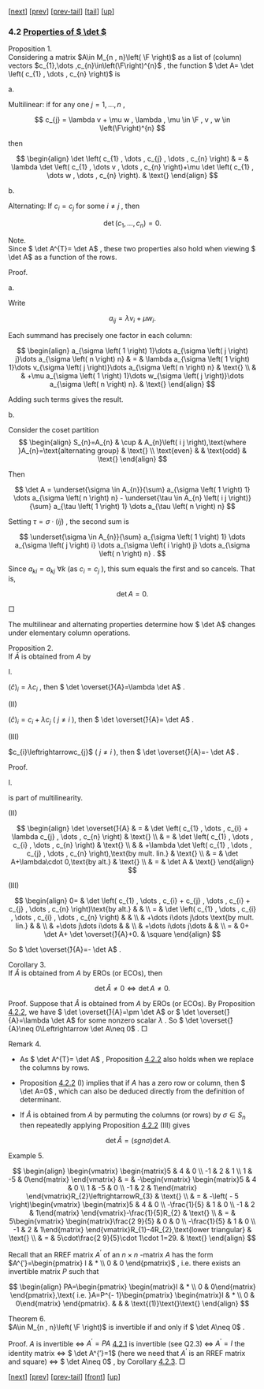 [[next](MA10210se18.html)] [[prev](MA10210se16.html)] [[prev-tail](MA10210se16.html#tailMA10210se16.html)] [[tail](#tailMA10210se17.html)] [[up](MA10210ch4.html#MA10210se17.html)]

### 4.2 [Properties of $ \det $](MA10210.html#QQ2-23-36)

Proposition 1.  
Considering a matrix $A\in M_{n , n}\left( \F \right)$ as a list of (column) vectors $c_{1},\dots ,c_{n}\in\left(\F\right)^{n}$ , the function $ \det A= \det \left( c_{1} , \dots  , c_{n} \right)$ is

a.

Multilinear: if for any one $j=1,\dots ,n$ ,

$$
c_{j} = \lambda v + \mu w , \lambda , \mu \in \F , v , w \in \left(\F\right)^{n}
$$

then

$$
\begin{align}
 \det \left( c_{1} , \dots  , c_{j} , \dots  , c_{n} \right) & = & \lambda \det \left( c_{1} , \dots  v , \dots  , c_{n} \right)+\mu \det \left( c_{1} , \dots  w , \dots  , c_{n} \right). & \text{}
\end{align}
$$

b.

Alternating: If $c_{i}=c_{j}$ for some $i\neq j$ , then

$$
 \det  \left( c_{1} , \dots  , c_{n} \right) = 0 .
$$

Note.  
Since $ \det A^{T}= \det A$ , these two properties also hold when viewing $ \det A$ as a function of the rows.

Proof.

a.

Write

$$
a_{i j} = \lambda v_{i} + \mu w_{i} .
$$

Each summand has precisely one factor in each column:

$$
\begin{align}
a_{\sigma \left( 1 \right) 1}\dots a_{\sigma \left( j \right) j}\dots a_{\sigma \left( n \right) n} & = & \lambda a_{\sigma \left( 1 \right) 1}\dots v_{\sigma \left( j \right)}\dots a_{\sigma \left( n \right) n} & \text{} \\ & & +\mu a_{\sigma \left( 1 \right) 1}\dots w_{\sigma \left( j \right)}\dots a_{\sigma \left( n \right) n}. & \text{}
\end{align}
$$

Adding such terms gives the result.

b.

Consider the coset partition 
$$
\begin{align}
S_{n}=A_{n} & \cup & A_{n}\left( i j \right),\text{where }A_{n}=\text{alternating group} & \text{} \\ \text{even} & & \text{odd} & \text{}
\end{align}
$$

Then

$$
 \det  A = \underset{\sigma \in A_{n}}{\sum} a_{\sigma \left( 1 \right) 1} \dots  a_{\sigma \left( n \right) n} - \underset{\tau \in A_{n} \left( i j \right)}{\sum} a_{\tau \left( 1 \right) 1} \dots  a_{\tau \left( n \right) n}
$$

Setting $\tau=\sigma\cdot\left( i j \right)$ , the second sum is

$$
\underset{\sigma \in A_{n}}{\sum} a_{\sigma \left( 1 \right) 1} \dots  a_{\sigma \left( j \right) i} \dots  a_{\sigma \left( i \right) j} \dots  a_{\sigma \left( n \right) n} .
$$

Since $a_{k i}=a_{k j}$ $\forall k$ (as $c_{i}=c_{j}$ ), this sum equals the first and so cancels. That is,

$$
 \det  A = 0 .
$$

□

The multilinear and alternating properties determine how $ \det A$ changes under elementary column operations.

Proposition 2.  
If $\overset{̂}{A}$ is obtained from $A$ by

I.

$\left(\overset{̂}{c}\right)_{i}=\lambda c_{i}$ , then $ \det \overset{̂}{A}=\lambda \det A$ .

(II)

$\left(\overset{̂}{c}\right)_{i}=c_{i}+\lambda c_{j}$ ( $j\neq i$ ), then $ \det \overset{̂}{A}= \det A$ .

(III)

$c_{i}\leftrightarrowc_{j}$ ( $j\neq i$ ), then $ \det \overset{̂}{A}=- \det A$ .

Proof.

I.

is part of multilinearity.

(II)

$$
\begin{align}
 \det \overset{̂}{A} & = &  \det \left( c_{1} , \dots  , c_{i} + \lambda c_{j} , \dots  , c_{n} \right) & \text{} \\ & = &  \det \left( c_{1} , \dots  , c_{i} , \dots  , c_{n} \right) & \text{} \\ & & +\lambda \det \left( c_{1} , \dots  , c_{j} , \dots  , c_{n} \right),\text{by mult. lin.} & \text{} \\ & = &  \det A+\lambda\cdot 0,\text{by alt.} & \text{} \\ & = &  \det A & \text{}
\end{align}
$$

(III)

$$
\begin{align}
0= &  \det \left( c_{1} , \dots  , c_{i} + c_{j} , \dots  , c_{i} + c_{j} , \dots  , c_{n} \right)\text{by alt.} & & \\ = &  \det \left( c_{1} , \dots  , c_{i} , \dots  , c_{i} , \dots  , c_{n} \right) & & \\ & +\dots i\dots j\dots \text{by mult. lin.} & & \\ & +\dots j\dots i\dots  & & \\ & +\dots i\dots j\dots  & & \\ = & 0+ \det A+ \det \overset{̂}{A}+0. & \square
\end{align}
$$

So $ \det \overset{̂}{A}=- \det A$ .

Corollary 3.  
If $\overset{̂}{A}$ is obtained from $A$ by EROs (or ECOs), then

$$
 \det  \overset{̂}{A} \neq 0 \Leftrightarrow  \det  A \neq 0 .
$$

Proof. Suppose that $\overset{̂}{A}$ is obtained from $A$ by EROs (or ECOs). By Proposition [4.2.2](#x23-36009r2), we have $ \det \overset{̂}{A}=\pm \det A$ or $ \det \overset{̂}{A}=\lambda \det A$ for some nonzero scalar $\lambda$ . So $ \det \overset{̂}{A}\neq 0\Leftrightarrow \det A\neq 0$ . □

Remark 4.  

*   As $ \det A^{T}= \det A$ , Proposition [4.2.2](#x23-36009r2) also holds when we replace the columns by rows.
*   Proposition [4.2.2](#x23-36009r2) (I) implies that if $A$ has a zero row or column, then $ \det A=0$ , which can also be deduced directly from the definition of determinant.
*   If $\overset{̂}{A}$ is obtained from $A$ by permuting the columns (or rows) by $\sigma\in S_{n}$ then repeatedly applying Proposition [4.2.2](#x23-36009r2) (III) gives
    
    $$
     \det  \overset{̂}{A} = \left( sgn \sigma \right)  \det  A .
    $$
    

Example 5.  

$$
\begin{align}
\begin{vmatrix} \begin{matrix}5 & 4 & 0 \\ -1 & 2 & 1 \\ 1 & -5 & 0\end{matrix} \end{vmatrix} & = & -\begin{vmatrix} \begin{matrix}5 & 4 & 0 \\ 1 & -5 & 0 \\ -1 & 2 & 1\end{matrix} \end{vmatrix}R_{2}\leftrightarrowR_{3} & \text{} \\ & = & -\left( - 5 \right)\begin{vmatrix} \begin{matrix}5 & 4 & 0 \\ -\frac{1}{5} & 1 & 0 \\ -1 & 2 & 1\end{matrix} \end{vmatrix}-\frac{1}{5}R_{2} & \text{} \\ & = & 5\begin{vmatrix} \begin{matrix}\frac{2 9}{5} & 0 & 0 \\ -\frac{1}{5} & 1 & 0 \\ -1 & 2 & 1\end{matrix} \end{vmatrix}R_{1}-4R_{2},\text{lower triangular} & \text{} \\ & = & 5\cdot\frac{2 9}{5}\cdot 1\cdot 1=29. & \text{}
\end{align}
$$

Recall that an RREF matrix $A^{′}$ of an $n\times n$ -matrix $A$ has the form $A^{′}=\begin{pmatrix} I & * \\ 0 & 0 \end{pmatrix}$ , i.e. there exists an invertible matrix $P$ such that

$$
\begin{align}
PA=\begin{pmatrix} \begin{matrix}I & * \\ 0 & 0\end{matrix} \end{pmatrix},\text{ i.e. }A=P^{- 1}\begin{pmatrix} \begin{matrix}I & * \\ 0 & 0\end{matrix} \end{pmatrix}. & & & \text{(1)}\text{}\text{}
\end{align}
$$

Theorem 6.  
$A\in M_{n , n}\left( \F \right)$ is invertible if and only if $ \det A\neq 0$ .

Proof. $A$ is invertible $\Leftrightarrow$ $A^{′}=PA$ [4.2.1](#x23-36022r4.2.1) is invertible (see Q2.3) $\Leftrightarrow$ $A^{′}=I$ the identity matrix $\Leftrightarrow$ $ \det A^{′}=1$ (here we need that $A^{′}$ is an RREF matrix and square) $\Leftrightarrow$ $ \det A\neq 0$ , by Corollary [4.2.3](#x23-36018r3). □

[[next](MA10210se18.html)] [[prev](MA10210se16.html)] [[prev-tail](MA10210se16.html#tailMA10210se16.html)] [[front](MA10210se17.html)] [[up](MA10210ch4.html#MA10210se17.html)]